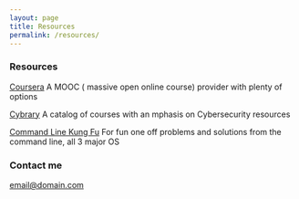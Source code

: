 ```yaml
---
layout: page
title: Resources
permalink: /resources/
---
```



### Resources

[Coursera](http://fbuy.me/v/dannyzen024)
A MOOC ( massive open online course) provider with plenty of options


[Cybrary](https://www.cybrary.it/)
A catalog of courses with an mphasis on Cybersecurity resources


[Command Line Kung Fu](http://blog.commandlinekungfu.com/)
For fun one off problems and solutions from the command line, all 3 major OS

### Contact me

[email@domain.com](mailto:email@domain.com)
